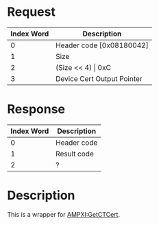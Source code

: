 # Request

| Index Word | Description                |
|------------|----------------------------|
| 0          | Header code \[0x08180042\] |
| 1          | Size                       |
| 2          | (Size \<\< 4) \| 0xC       |
| 3          | Device Cert Output Pointer |

# Response

| Index Word | Description |
|------------|-------------|
| 0          | Header code |
| 1          | Result code |
| 2          | ?           |

# Description

This is a wrapper for [AMPXI:GetCTCert](AMPXI:GetCTCert "wikilink").